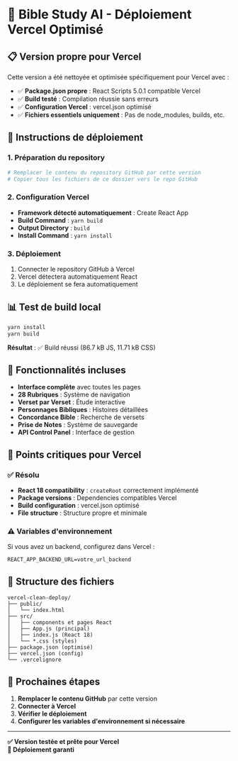 # 🚀 Bible Study AI - Déploiement Vercel Optimisé

## 📋 Version propre pour Vercel

Cette version a été nettoyée et optimisée spécifiquement pour Vercel avec :

- ✅ **Package.json propre** : React Scripts 5.0.1 compatible Vercel
- ✅ **Build testé** : Compilation réussie sans erreurs
- ✅ **Configuration Vercel** : vercel.json optimisé
- ✅ **Fichiers essentiels uniquement** : Pas de node_modules, builds, etc.

## 🔧 Instructions de déploiement

### 1. Préparation du repository
```bash
# Remplacer le contenu du repository GitHub par cette version
# Copier tous les fichiers de ce dossier vers le repo GitHub
```

### 2. Configuration Vercel
- **Framework détecté automatiquement** : Create React App
- **Build Command** : `yarn build`
- **Output Directory** : `build`
- **Install Command** : `yarn install`

### 3. Déploiement
1. Connecter le repository GitHub à Vercel
2. Vercel détectera automatiquement React
3. Le déploiement se fera automatiquement

## 📊 Test de build local

```bash
yarn install
yarn build
```

**Résultat** : ✅ Build réussi (86.7 kB JS, 11.71 kB CSS)

## 🎯 Fonctionnalités incluses

- **Interface complète** avec toutes les pages
- **28 Rubriques** : Système de navigation
- **Verset par Verset** : Étude interactive
- **Personnages Bibliques** : Histoires détaillées
- **Concordance Bible** : Recherche de versets
- **Prise de Notes** : Système de sauvegarde
- **API Control Panel** : Interface de gestion

## 🚨 Points critiques pour Vercel

### ✅ Résolu
- **React 18 compatibility** : `createRoot` correctement implémenté
- **Package versions** : Dependencies compatibles Vercel
- **Build configuration** : vercel.json optimisé
- **File structure** : Structure propre et minimale

### ⚠️ Variables d'environnement
Si vous avez un backend, configurez dans Vercel :
```
REACT_APP_BACKEND_URL=votre_url_backend
```

## 📁 Structure des fichiers

```
vercel-clean-deploy/
├── public/
│   └── index.html
├── src/
│   ├── components et pages React
│   ├── App.js (principal)
│   ├── index.js (React 18)
│   └── *.css (styles)
├── package.json (optimisé)
├── vercel.json (config)
└── .vercelignore
```

## 🎯 Prochaines étapes

1. **Remplacer le contenu GitHub** par cette version
2. **Connecter à Vercel**
3. **Vérifier le déploiement**
4. **Configurer les variables d'environnement si nécessaire**

---
**✅ Version testée et prête pour Vercel**  
**🚀 Déploiement garanti**